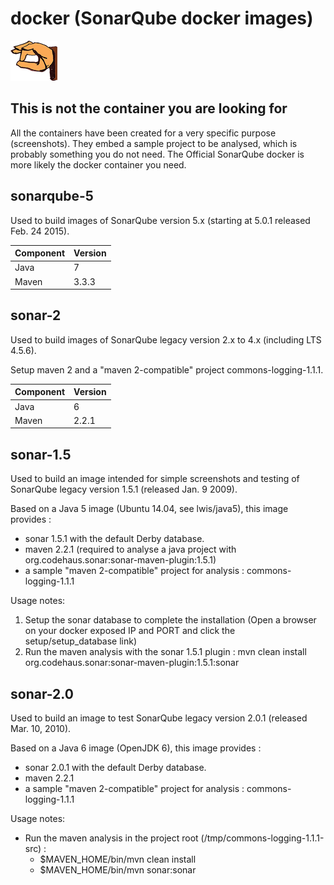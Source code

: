 # docker (SonarQube docker images)

![alt text](https://raw.githubusercontent.com/lzilber/docker/master/obiwan-hand.png "Obiwan's gesture")

## This is not the container you are looking for

All the containers have been created for a very specific purpose (screenshots). They embed a sample project to be analysed, which is probably something you do not need. The Official SonarQube docker is more likely the docker container you need.

## sonarqube-5

Used to build images of SonarQube version 5.x (starting at 5.0.1 released Feb. 24 2015).

| Component | Version |
| --------- | ------- |
| Java  | 7  |
| Maven  | 3.3.3  |

## sonar-2

Used to build images of SonarQube legacy version 2.x to 4.x (including LTS 4.5.6).

Setup maven 2 and a "maven 2-compatible" project commons-logging-1.1.1.

| Component | Version |
| --------- | ------- |
| Java  | 6  |
| Maven  | 2.2.1  |


## sonar-1.5

Used to build an image intended for simple screenshots and testing of SonarQube legacy version 1.5.1 (released Jan. 9 2009).

Based on a Java 5 image (Ubuntu 14.04, see lwis/java5), this image provides :
 * sonar 1.5.1 with the default Derby database.
 * maven 2.2.1 (required to analyse a java project with org.codehaus.sonar:sonar-maven-plugin:1.5.1)
 * a sample "maven 2-compatible" project for analysis : commons-logging-1.1.1 

Usage notes:
 1. Setup the sonar database to complete the installation (Open a browser on your docker exposed IP and PORT and click the setup/setup_database link)
 2. Run the maven analysis with the sonar 1.5.1 plugin : mvn clean install org.codehaus.sonar:sonar-maven-plugin:1.5.1:sonar

## sonar-2.0

Used to build an image to test SonarQube legacy version 2.0.1 (released Mar. 10, 2010).

Based on a Java 6 image (OpenJDK 6), this image provides :
 * sonar 2.0.1 with the default Derby database.
 * maven 2.2.1 
 * a sample "maven 2-compatible" project for analysis : commons-logging-1.1.1 

Usage notes:
 * Run the maven analysis in the project root (/tmp/commons-logging-1.1.1-src) : 
   * $MAVEN_HOME/bin/mvn clean install
   * $MAVEN_HOME/bin/mvn sonar:sonar
